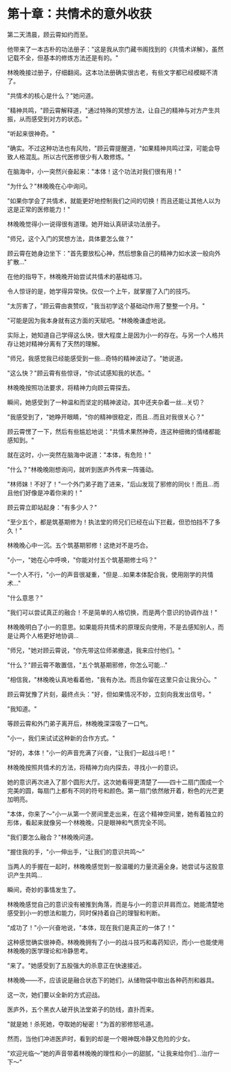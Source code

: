 # 第十章：共情术的意外收获

第二天清晨，顾云霄如约而至。

他带来了一本古朴的功法册子："这是我从宗门藏书阁找到的《共情术详解》，虽然记载不全，但基本的修炼方法还是有的。"

林晚晚接过册子，仔细翻阅。这本功法册确实很古老，有些文字都已经模糊不清了。

"共情术的核心是什么？"她问道。

"精神共鸣，"顾云霄解释道，"通过特殊的冥想方法，让自己的精神与对方产生共振，从而感受到对方的状态。"

"听起来很神奇。"

"确实。不过这种功法也有风险，"顾云霄提醒道，"如果精神共鸣过深，可能会导致人格混乱。所以古代医修很少有人敢修炼。"

在脑海中，小一突然兴奋起来："本体！这个功法对我们很有用！"

"为什么？"林晚晚在心中询问。

"如果你学会了共情术，就能更好地控制我们之间的切换！而且还能让其他人以为这是正常的医修能力！"

林晚晚觉得小一说得很有道理。她开始认真研读功法册子。

"师兄，这个入门的冥想方法，具体要怎么做？"

顾云霄在她身边坐下："首先要放松心神，然后想象自己的精神力如水波一般向外扩散..."

在他的指导下，林晚晚开始尝试共情术的基础练习。

令人惊讶的是，她学得异常快。仅仅一个上午，就掌握了入门的技巧。

"太厉害了，"顾云霄由衷赞叹，"我当初学这个基础动作用了整整一个月。"

"可能是因为我本身就有这方面的天赋吧。"林晚晚谦虚地说。

实际上，她知道自己学得这么快，很大程度上是因为小一的存在。与另一个人格共存让她对精神分离有了天然的理解。

"师兄，我感觉我已经能感受到一些...奇特的精神波动了。"她说道。

"这么快？"顾云霄有些惊讶，"你试试感知我的状态。"

林晚晚按照功法要求，将精神力向顾云霄探去。

瞬间，她感受到了一种温和而坚定的精神波动，其中还夹杂着一丝...关切？

"我感受到了，"她睁开眼睛，"你的精神很稳定，而且...而且对我很关心？"

顾云霄愣了一下，然后有些尴尬地说："共情术果然神奇，连这种细微的情绪都能感知到。"

就在这时，小一突然在脑海中说道："本体，有危险！"

"什么？"林晚晚刚想询问，就听到医庐外传来一阵骚动。

"林师妹！不好了！"一个外门弟子跑了进来，"后山发现了邪修的同伙！而且...而且他们好像是冲着你来的！"

顾云霄立即站起身："有多少人？"

"至少五个，都是筑基期修为！执法堂的师兄们已经在山下拦截，但恐怕挡不了多久！"

林晚晚心中一沉。五个筑基期邪修！这绝对不是巧合。

"小一，"她在心中呼唤，"你能对付五个筑基期修士吗？"

"一个人不行，"小一的声音很凝重，"但是...如果本体配合我，使用刚学的共情术..."

"什么意思？"

"我们可以尝试真正的融合！不是简单的人格切换，而是两个意识的协调作战！"

林晚晚明白了小一的意思。如果能将共情术的原理反向使用，不是去感知别人，而是让两个人格更好地协调...

"师兄，"她对顾云霄说，"你先带这位师弟撤退，我来应付他们。"

"什么？"顾云霄不敢置信，"五个筑基期邪修，你怎么可能..."

"相信我，"林晚晚认真地看着他，"我有办法。而且你留在这里只会让我分心。"

顾云霄犹豫了片刻，最终点头："好，但如果情况不妙，立刻向我发出信号。"

"我知道。"

等顾云霄和外门弟子离开后，林晚晚深深吸了一口气。

"小一，我们来试试这种新的合作方式。"

"好的，本体！"小一的声音充满了兴奋，"让我们一起战斗吧！"

林晚晚按照共情术的方法，将精神力向内探去，寻找小一的意识。

她的意识再次进入了那个圆形大厅。这次她看得更清楚了——四十二扇门围成一个完美的圆，每扇门上都有不同的符号和颜色。第一扇门依然敞开着，粉色的光芒更加明亮。

"本体，你来了～"小一从第一个房间里走出来，在这个精神空间里，她有着独立的形体，看起来就像另一个林晚晚，只是眼神和气质完全不同。

"我们要怎么融合？"林晚晚问道。

"握住我的手，"小一伸出手，"让我们的意识共鸣～"

当两人的手握在一起时，林晚晚感觉到一股温暖的力量流遍全身。她尝试与这股意识产生共鸣...

瞬间，奇妙的事情发生了。

林晚晚感觉自己的意识没有被推到角落，而是与小一的意识并肩而立。她能清楚地感受到小一的想法和能力，同时保持着自己的理智和判断。

"成功了！"小一兴奋地说，"本体，现在我们是真正的一体了！"

这种感觉确实很神奇。林晚晚拥有了小一的战斗技巧和毒药知识，而小一也能使用林晚晚的医学理论和冷静思考。

"来了。"她感受到了五股强大的杀意正在快速接近。

林晚晚——不，应该说是融合状态下的她们，从储物袋中取出各种药剂和器具。

这一次，她们要以全新的方式迎战。

医庐外，五个黑衣人破开执法堂弟子的防线，直扑而来。

"就是她！杀死她，夺取她的秘密！"为首的邪修怒吼道。

然而，当他们冲进医庐时，看到的却是一个眼神既冷静又危险的少女。

"欢迎光临～"她的声音带着林晚晚的理性和小一的甜腻，"让我来给你们...治疗一下～"